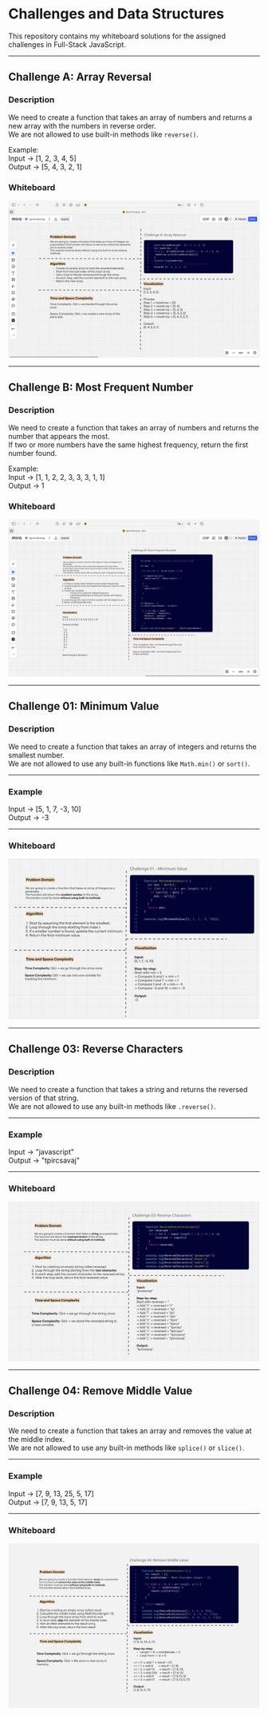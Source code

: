 # Challenges and Data Structures

This repository contains my whiteboard solutions for the assigned challenges in Full-Stack JavaScript.

---

## Challenge A: Array Reversal

### Description
We need to create a function that takes an array of numbers and returns a new array with the numbers in reverse order.  
We are not allowed to use built-in methods like `reverse()`.

Example:  
Input → [1, 2, 3, 4, 5]  
Output → [5, 4, 3, 2, 1]

### Whiteboard
![Array Reversal Whiteboard](array-reversal-image.png)

-------------------------------------

## Challenge B: Most Frequent Number

### Description
We need to create a function that takes an array of numbers and returns the number that appears the most.  
If two or more numbers have the same highest frequency, return the first number found.

Example:  
Input → [1, 1, 2, 2, 3, 3, 3, 1, 1]  
Output → 1

### Whiteboard
![Most Frequent Number Whiteboard](most-frequent-number-image.png)

-----------------------------------------
## Challenge 01: Minimum Value

### Description  
We need to create a function that takes an array of integers and returns the smallest number.  
We are not allowed to use any built-in functions like `Math.min()` or `sort()`.

---

### Example  
Input → [5, 1, 7, -3, 10]  
Output → -3

---

### Whiteboard  
![Minimum Value Whiteboard](minimum-value.png)


-------------------------------------
## Challenge 03: Reverse Characters

### Description  
We need to create a function that takes a string and returns the reversed version of that string.  
We are not allowed to use any built-in methods like `.reverse()`.

---

### Example  
Input → "javascript"  
Output → "tpircsavaj"

---

### Whiteboard  
![Reverse Characters Whiteboard](reverse-characters.png)

-----------------------------------------
## Challenge 04: Remove Middle Value

### Description  
We need to create a function that takes an array and removes the value at the middle index.  
We are not allowed to use any built-in methods like `splice()` or `slice()`.

---

### Example  
Input → [7, 9, 13, 25, 5, 17]  
Output → [7, 9, 13, 5, 17]

---

### Whiteboard  
![Remove Middle Value Whiteboard](remove-middle%20value.png)
